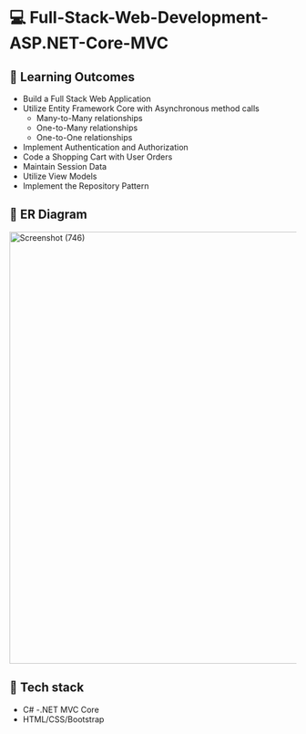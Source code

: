 # 💻 Full-Stack-Web-Development-ASP.NET-Core-MVC

## 🎯 Learning Outcomes

- Build a Full Stack Web Application  
- Utilize Entity Framework Core with Asynchronous method calls  
  - Many-to-Many relationships  
  - One-to-Many relationships  
  - One-to-One relationships  
- Implement Authentication and Authorization  
- Code a Shopping Cart with User Orders  
- Maintain Session Data  
- Utilize View Models  
- Implement the Repository Pattern
  
## 🎯 ER Diagram
<img width="899" height="758" alt="Screenshot (746)" src="https://github.com/user-attachments/assets/ca70683b-8b39-439a-b8c9-f1a82ceb6fd4" />

## 🎯 Tech stack 

- C#
-.NET MVC Core
- HTML/CSS/Bootstrap

